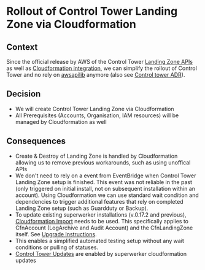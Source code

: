 # Rollout of Control Tower Landing Zone via Cloudformation

## Context

Since the official release by AWS of the Control Tower [Landing Zone APIs](https://aws.amazon.com/about-aws/whats-new/2023/11/automate-aws-control-tower-zone-operations-apis/) as well as [Cloudformation integration](https://docs.aws.amazon.com/controltower/latest/userguide/lz-apis-cfn-launch.html), we can simplify the rollout of Control Tower and no rely on [awsapilib](https://awsapilib.readthedocs.io/en/latest/usage.html#usage-for-controltower) anymore (also see [Control tower ADR](./control-tower.md)). 

## Decision

- We will create Control Tower Landing Zone via Cloudformation
- All Prerequisites (Accounts, Organisation, IAM resources) will be managed by Cloudformation as well

## Consequences

- Create & Destroy of Landing Zone is handled by Cloudformation allowing us to remove previous workarounds, such as using unoffical APIs 
- We don't need to rely on a event from EventBridge when Control Tower Landing Zone setup is finished. This event was not reliable in the past (only triggered on initial install, not on subsequent installation within an account). Using Cloudformation we can use standard wait condition and dependencies to trigger additional features that rely on completed Landing Zone setup (such as Guardduty or Backup).
- To update existing superwerker installations (v.0.17.2 and previous), [Cloudformation Import](https://docs.aws.amazon.com/AWSCloudFormation/latest/UserGuide/resource-import.html) needs to be used. This specifically applies to CfnAccount (LogArchive and Audit Account) and the CfnLandingZone itself. See [Upgrade Instructions](../updates/update_0.17.2.md).
- This enables a simplified automated testing setup without any wait conditions or pulling of statuses.
- [Control Tower Updates](https://docs.aws.amazon.com/controltower/latest/userguide/release-notes.html) are enabled by superwerker cloudformation updates